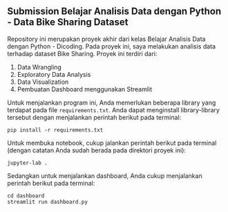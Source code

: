 ## Submission Belajar Analisis Data dengan Python - Data Bike Sharing Dataset

Repository ini merupakan proyek akhir dari kelas Belajar Analisis Data dengan Python - Dicoding. Pada proyek ini, saya melakukan analisis data terhadap dataset Bike Sharing. Proyek ini terdiri dari:

1. Data Wrangling
2. Exploratory Data Analysis
3. Data Visualization
4. Pembuatan Dashboard menggunakan Streamlit

Untuk menjalankan program ini, Anda memerlukan beberapa library yang terdapat pada file `requirements.txt`. Anda dapat menginstall library-library tersebut dengan menjalankan perintah berikut pada terminal:

```
pip install -r requirements.txt
```
Untuk membuka notebook, cukup jalankan perintah berikut pada terminal (dengan catatan Anda sudah berada pada direktori proyek ini):

```
jupyter-lab .
```
Sedangkan untuk menjalankan dashboard, Anda cukup menjalankan perintah berikut pada terminal:

```
cd dashboard
streamlit run dashboard.py
```
